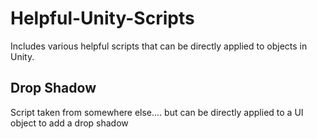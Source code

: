 # Helpful-Unity-Scripts

Includes various helpful scripts that can be directly applied to objects in Unity.  

## Drop Shadow
Script taken from somewhere else.... but can be directly applied to a UI object to add a drop shadow

